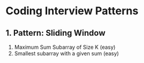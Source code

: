 # Coding Interview Patterns

## 1. Pattern: Sliding Window

1. Maximum Sum Subarray of Size K (easy)
2. Smallest subarray with a given sum (easy)
